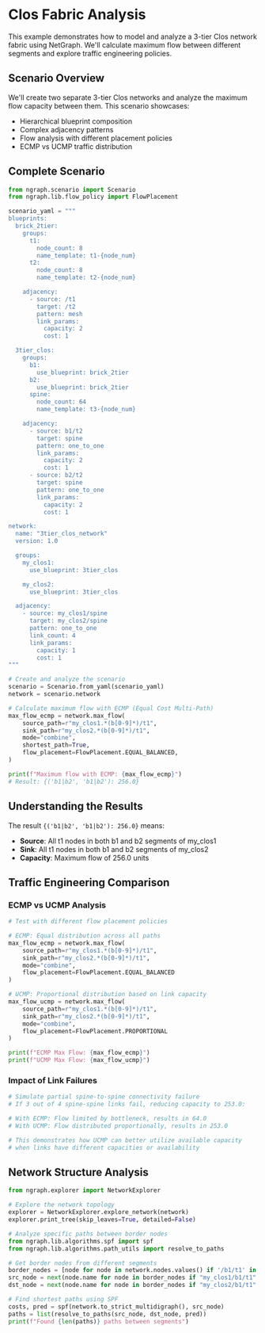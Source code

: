 # Clos Fabric Analysis

This example demonstrates how to model and analyze a 3-tier Clos network fabric using NetGraph. We'll calculate maximum flow between different segments and explore traffic engineering policies.

## Scenario Overview

We'll create two separate 3-tier Clos networks and analyze the maximum flow capacity between them. This scenario showcases:

- Hierarchical blueprint composition
- Complex adjacency patterns  
- Flow analysis with different placement policies
- ECMP vs UCMP traffic distribution

## Complete Scenario

```python
from ngraph.scenario import Scenario
from ngraph.lib.flow_policy import FlowPlacement

scenario_yaml = """
blueprints:
  brick_2tier:
    groups:
      t1:
        node_count: 8
        name_template: t1-{node_num}
      t2:
        node_count: 8
        name_template: t2-{node_num}

    adjacency:
      - source: /t1
        target: /t2
        pattern: mesh
        link_params:
          capacity: 2
          cost: 1

  3tier_clos:
    groups:
      b1:
        use_blueprint: brick_2tier
      b2:
        use_blueprint: brick_2tier
      spine:
        node_count: 64
        name_template: t3-{node_num}

    adjacency:
      - source: b1/t2
        target: spine
        pattern: one_to_one
        link_params:
          capacity: 2
          cost: 1
      - source: b2/t2
        target: spine
        pattern: one_to_one
        link_params:
          capacity: 2
          cost: 1

network:
  name: "3tier_clos_network"
  version: 1.0

  groups:
    my_clos1:
      use_blueprint: 3tier_clos

    my_clos2:
      use_blueprint: 3tier_clos

  adjacency:
    - source: my_clos1/spine
      target: my_clos2/spine
      pattern: one_to_one
      link_count: 4
      link_params:
        capacity: 1
        cost: 1
"""

# Create and analyze the scenario
scenario = Scenario.from_yaml(scenario_yaml)
network = scenario.network

# Calculate maximum flow with ECMP (Equal Cost Multi-Path)
max_flow_ecmp = network.max_flow(
    source_path=r"my_clos1.*(b[0-9]*)/t1",
    sink_path=r"my_clos2.*(b[0-9]*)/t1",
    mode="combine",
    shortest_path=True,
    flow_placement=FlowPlacement.EQUAL_BALANCED,
)

print(f"Maximum flow with ECMP: {max_flow_ecmp}")
# Result: {('b1|b2', 'b1|b2'): 256.0}
```

## Understanding the Results

The result `{('b1|b2', 'b1|b2'): 256.0}` means:
- **Source**: All t1 nodes in both b1 and b2 segments of my_clos1
- **Sink**: All t1 nodes in both b1 and b2 segments of my_clos2  
- **Capacity**: Maximum flow of 256.0 units

## Traffic Engineering Comparison

### ECMP vs UCMP Analysis

```python
# Test with different flow placement policies

# ECMP: Equal distribution across all paths
max_flow_ecmp = network.max_flow(
    source_path=r"my_clos1.*(b[0-9]*)/t1",
    sink_path=r"my_clos2.*(b[0-9]*)/t1", 
    mode="combine",
    flow_placement=FlowPlacement.EQUAL_BALANCED
)

# UCMP: Proportional distribution based on link capacity
max_flow_ucmp = network.max_flow(
    source_path=r"my_clos1.*(b[0-9]*)/t1",
    sink_path=r"my_clos2.*(b[0-9]*)/t1",
    mode="combine", 
    flow_placement=FlowPlacement.PROPORTIONAL
)

print(f"ECMP Max Flow: {max_flow_ecmp}")
print(f"UCMP Max Flow: {max_flow_ucmp}")
```

### Impact of Link Failures

```python
# Simulate partial spine-to-spine connectivity failure
# If 3 out of 4 spine-spine links fail, reducing capacity to 253.0:

# With ECMP: Flow limited by bottleneck, results in 64.0
# With UCMP: Flow distributed proportionally, results in 253.0

# This demonstrates how UCMP can better utilize available capacity
# when links have different capacities or availability
```

## Network Structure Analysis

```python
from ngraph.explorer import NetworkExplorer

# Explore the network topology
explorer = NetworkExplorer.explore_network(network)
explorer.print_tree(skip_leaves=True, detailed=False)

# Analyze specific paths between border nodes
from ngraph.lib.algorithms.spf import spf
from ngraph.lib.algorithms.path_utils import resolve_to_paths

# Get border nodes from different segments
border_nodes = [node for node in network.nodes.values() if '/b1/t1' in node.name or '/b2/t1' in node.name]
src_node = next(node.name for node in border_nodes if "my_clos1/b1/t1" in node.name)
dst_node = next(node.name for node in border_nodes if "my_clos2/b1/t1" in node.name)

# Find shortest paths using SPF
costs, pred = spf(network.to_strict_multidigraph(), src_node)
paths = list(resolve_to_paths(src_node, dst_node, pred))
print(f"Found {len(paths)} paths between segments")
```
